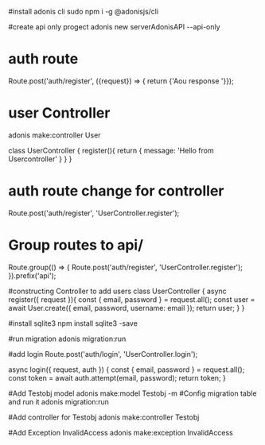 #install adonis cli
sudo npm i -g @adonisjs/cli

#create api only progect
adonis new serverAdonisAPI --api-only

# auth route
Route.post('auth/register', ({request}) => { return {'Aou response '}});

# user Controller
adonis make:controller User

class UserController {
  register(){
    return {
      message: 'Hello from Usercontroller'
    }
  }
}

# auth route change for controller
Route.post('auth/register', 'UserController.register');

# Group routes to api/
Route.group(() => {
  Route.post('auth/register', 'UserController.register');
}).prefix('api');

#constructing Controller to add users
class UserController {
  async register({ request }){
    const { email, password } = request.all();
    const user = await User.create({
      email, 
      password,
      username: email
    });
    return user;
  }
}

#install sqlite3
npm install sqlite3 -save

#run migration
adonis migration:run

#add login
Route.post('auth/login', 'UserController.login');

  async login({ request, auth }) {
    const { email, password } = request.all();
    const token = await auth.attempt(email, password);
    return token;
  }

#Add Testobj model
adonis make:model Testobj -m
#Config migration table and run it
adonis migration:run

#Add controller for Testobj
adonis make:controller Testobj

#Add Exception InvalidAccess
adonis make:exception InvalidAccess